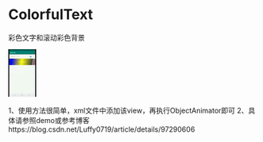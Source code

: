 # ColorfulText
彩色文字和滚动彩色背景

![Image text](https://github.com/Luffy0317/ColorfulText/blob/master/app/gif/dongtu.gif)

1、使用方法很简单，xml文件中添加该view，再执行ObjectAnimator即可
2、具体请参照demo或参考博客https://blog.csdn.net/Luffy0719/article/details/97290606
